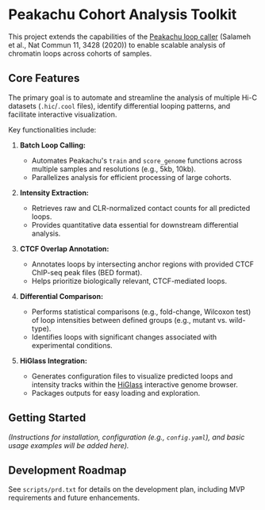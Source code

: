 # Peakachu Cohort Analysis Toolkit

This project extends the capabilities of the [Peakachu loop caller]([https://github.com/tariks/peakachu?tab=readme-ov-file]) (Salameh et al., Nat Commun 11, 3428 (2020)) to enable scalable analysis of chromatin loops across cohorts of samples.

## Core Features

The primary goal is to automate and streamline the analysis of multiple Hi-C datasets (``.hic``/``.cool`` files), identify differential looping patterns, and facilitate interactive visualization.

Key functionalities include:

1.  **Batch Loop Calling:**
    *   Automates Peakachu's `train` and `score_genome` functions across multiple samples and resolutions (e.g., 5kb, 10kb).
    *   Parallelizes analysis for efficient processing of large cohorts.

2.  **Intensity Extraction:**
    *   Retrieves raw and CLR-normalized contact counts for all predicted loops.
    *   Provides quantitative data essential for downstream differential analysis.

3.  **CTCF Overlap Annotation:**
    *   Annotates loops by intersecting anchor regions with provided CTCF ChIP-seq peak files (BED format).
    *   Helps prioritize biologically relevant, CTCF-mediated loops.

4.  **Differential Comparison:**
    *   Performs statistical comparisons (e.g., fold-change, Wilcoxon test) of loop intensities between defined groups (e.g., mutant vs. wild-type).
    *   Identifies loops with significant changes associated with experimental conditions.

5.  **HiGlass Integration:**
    *   Generates configuration files to visualize predicted loops and intensity tracks within the [HiGlass](http://higlass.io/) interactive genome browser.
    *   Packages outputs for easy loading and exploration.

## Getting Started

*(Instructions for installation, configuration (e.g., `config.yaml`), and basic usage examples will be added here).*

## Development Roadmap

See `scripts/prd.txt` for details on the development plan, including MVP requirements and future enhancements.

